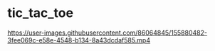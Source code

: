 # tic_tac_toe



https://user-images.githubusercontent.com/86064845/155880482-3fee069c-e58e-4548-b134-8a43dcdaf585.mp4



